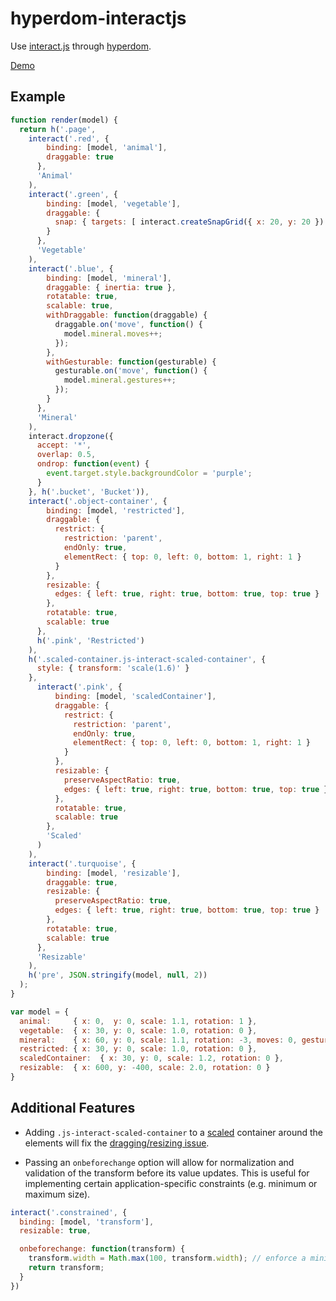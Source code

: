 # hyperdom-interactjs

Use [interact.js](http://interactjs.io/) through [hyperdom](https://github.com/featurist/hyperdom).

[Demo](http://featurist.co.uk/hyperdom-interactjs)

## Example

```JavaScript
function render(model) {
  return h('.page',
    interact('.red', {
        binding: [model, 'animal'],
        draggable: true
      },
      'Animal'
    ),
    interact('.green', {
        binding: [model, 'vegetable'],
        draggable: {
          snap: { targets: [ interact.createSnapGrid({ x: 20, y: 20 }) ] }
        }
      },
      'Vegetable'
    ),
    interact('.blue', {
        binding: [model, 'mineral'],
        draggable: { inertia: true },
        rotatable: true,
        scalable: true,
        withDraggable: function(draggable) {
          draggable.on('move', function() {
            model.mineral.moves++;
          });
        },
        withGesturable: function(gesturable) {
          gesturable.on('move', function() {
            model.mineral.gestures++;
          });
        }
      },
      'Mineral'
    ),
    interact.dropzone({
      accept: '*',
      overlap: 0.5,
      ondrop: function(event) {
        event.target.style.backgroundColor = 'purple';
      }
    }, h('.bucket', 'Bucket')),
    interact('.object-container', {
        binding: [model, 'restricted'],
        draggable: {
          restrict: {
            restriction: 'parent',
            endOnly: true,
            elementRect: { top: 0, left: 0, bottom: 1, right: 1 }
          }
        },
        resizable: {
          edges: { left: true, right: true, bottom: true, top: true }
        },
        rotatable: true,
        scalable: true
      },
      h('.pink', 'Restricted')
    ),
    h('.scaled-container.js-interact-scaled-container', {
      style: { transform: 'scale(1.6)' }
    },
      interact('.pink', {
          binding: [model, 'scaledContainer'],
          draggable: {
            restrict: {
              restriction: 'parent',
              endOnly: true,
              elementRect: { top: 0, left: 0, bottom: 1, right: 1 }
            }
          },
          resizable: {
            preserveAspectRatio: true,
            edges: { left: true, right: true, bottom: true, top: true }
          },
          rotatable: true,
          scalable: true
        },
        'Scaled'
      )
    ),
    interact('.turquoise', {
        binding: [model, 'resizable'],
        draggable: true,
        resizable: {
          preserveAspectRatio: true,
          edges: { left: true, right: true, bottom: true, top: true }
        },
        rotatable: true,
        scalable: true
      },
      'Resizable'
    ),
    h('pre', JSON.stringify(model, null, 2))
  );
}

var model = {
  animal:     { x: 0,  y: 0, scale: 1.1, rotation: 1 },
  vegetable:  { x: 30, y: 0, scale: 1.0, rotation: 0 },
  mineral:    { x: 60, y: 0, scale: 1.1, rotation: -3, moves: 0, gestures: 0 },
  restricted: { x: 30, y: 0, scale: 1.0, rotation: 0 },
  scaledContainer:  { x: 30, y: 0, scale: 1.2, rotation: 0 },
  resizable:  { x: 600, y: -400, scale: 2.0, rotation: 0 }
}
```

## Additional Features

- Adding `.js-interact-scaled-container` to a [scaled](https://developer.mozilla.org/en-US/docs/Web/CSS/transform-function/scale) container around the elements will fix the [dragging/resizing issue](https://github.com/taye/interact.js/issues/137).

- Passing an `onbeforechange` option will allow for normalization and validation of the transform before its value updates. This is useful for implementing certain application-specific constraints (e.g. minimum or maximum size).

```js
interact('.constrained', {
  binding: [model, 'transform'],
  resizable: true,

  onbeforechange: function(transform) {
    transform.width = Math.max(100, transform.width); // enforce a minimum width of 100
    return transform;
  }
})
```
